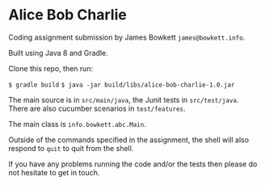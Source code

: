 Alice Bob Charlie
=================

Coding assignment submission by James Bowkett `james@bowkett.info`.

Built using Java 8 and Gradle.

Clone this repo, then run:

`$ gradle build`
`$ java -jar build/libs/alice-bob-charlie-1.0.jar`

The main source is in `src/main/java`, the Junit tests in `src/test/java`.  
There are also cucumber scenarios in `test/features`.

The main class is `info.bowkett.abc.Main`.

Outside of the commands specified in the assignment, the shell will also respond 
to `quit` to quit from the shell.

If you have any problems running the code and/or the tests then please do not 
hesitate to get in touch.
